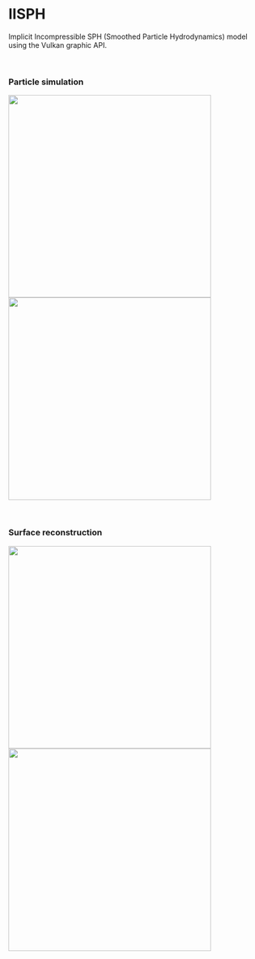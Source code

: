# IISPH
Implicit Incompressible SPH (Smoothed Particle Hydrodynamics) model using the Vulkan graphic API.

<br>

### Particle simulation
<p float="center">
  <img src="https://github.com/GabFrancon/IISPH/blob/main/results/sim3D_particle_1.gif" width=400/>
  <img src="https://github.com/GabFrancon/IISPH/blob/main/results/sim3D_particle_2.gif" width=400/>
</p>

<br>

### Surface reconstruction
<p float="center">
  <img src="https://github.com/GabFrancon/IISPH/blob/main/results/sim3D_surface_1.gif" width=400/>
  <img src="https://github.com/GabFrancon/IISPH/blob/main/results/sim3D_surface_2.gif" width=400/>
 </p>
